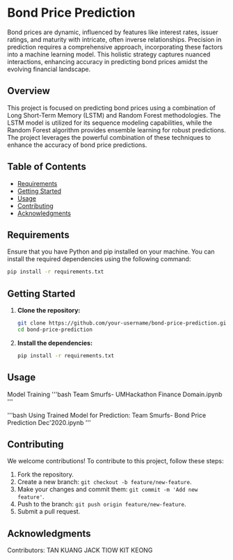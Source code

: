 # Bond Price Prediction
Bond prices are dynamic, influenced by features like interest rates, issuer ratings, and maturity with intricate, often inverse relationships. Precision in prediction requires a comprehensive approach, incorporating these factors into a machine learning model. This holistic strategy captures nuanced interactions, enhancing accuracy in predicting bond prices amidst the evolving financial landscape.

## Overview
This project is focused on predicting bond prices using a combination of Long Short-Term Memory (LSTM) and Random Forest methodologies. The LSTM model is utilized for its sequence modeling capabilities, while the Random Forest algorithm provides ensemble learning for robust predictions. The project leverages the powerful combination of these techniques to enhance the accuracy of bond price predictions.

## Table of Contents

- [Requirements](#requirements)
- [Getting Started](#getting-started)
- [Usage](#usage)
- [Contributing](#contributing)
- [Acknowledgments](#acknowledgments)

## Requirements

Ensure that you have Python and pip installed on your machine. You can install the required dependencies using the following command:

```bash
pip install -r requirements.txt
```

## Getting Started

1. **Clone the repository:**

   ```bash
   git clone https://github.com/your-username/bond-price-prediction.git
   cd bond-price-prediction
   ```

2. **Install the dependencies:**

   ```bash
   pip install -r requirements.txt
   ```

## Usage

Model Training
'''bash
Team Smurfs- UMHackathon Finance Domain.ipynb
'''

'''bash
Using Trained Model for Prediction:
Team Smurfs- Bond Price Prediction Dec'2020.ipynb
'''

## Contributing

We welcome contributions! To contribute to this project, follow these steps:
1. Fork the repository.
2. Create a new branch: `git checkout -b feature/new-feature`.
3. Make your changes and commit them: `git commit -m 'Add new feature'`.
4. Push to the branch: `git push origin feature/new-feature`.
5. Submit a pull request.


## Acknowledgments
Contributors:
TAN KUANG JACK
TIOW KIT KEONG
